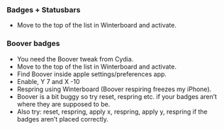 ### Badges + Statusbars

* Move to the top of the list in Winterboard and activate.

### Boover badges

* You need the Boover tweak from Cydia.
* Move to the top of the list in Winterboard and activate.
* Find Boover inside apple settings/preferences app.
* Enable, Y 7 and X -10
* Respring using Winterboard (Boover respiring freezes my iPhone).
* Boover is a bit buggy so try reset, respring etc. if your badges aren’t where they are supposed to be.
* Also try: reset, respring, apply x, respring, apply y, respring if the badges aren’t placed correctly.
